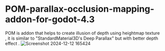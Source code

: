 # POM-parallax-occlusion-mapping-addon-for-godot-4.3
POM is addon that helps to create illusion of depth using heightmap texture , it is similar to "StandardMaterial3D's Deep Parallax" but with better depth effect .
![Screenshot 2024-12-12 165424](https://github.com/user-attachments/assets/b2ae36b3-f51d-435d-a5d9-c415bd7f6d64)
